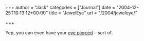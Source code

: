 +++
author = "Jack"
categories = ["Journal"]
date = "2004-12-25T10:13:12+00:00"
title = "JewelEye"
url = "/2004/jeweleye/"

+++

Yep, you can even have your [eye pierced][1] &#8211; sort of.

 [1]: http://www.niioc.nl/cei-eng.htm